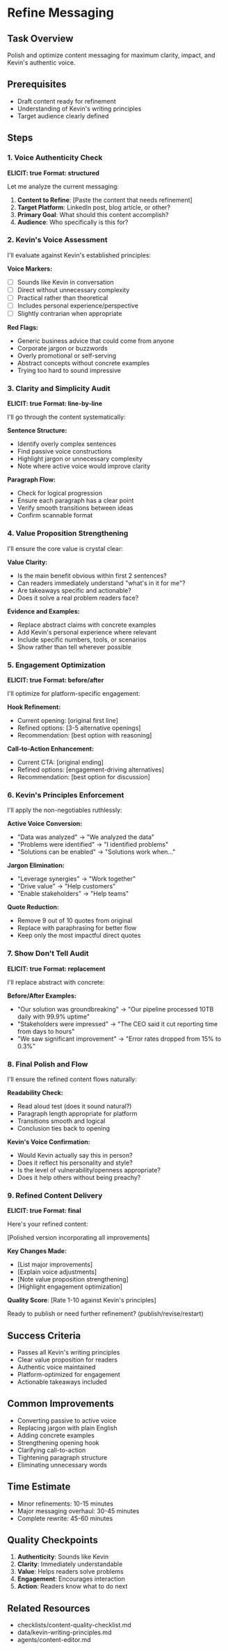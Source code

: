 # Refine Messaging

## Task Overview

Polish and optimize content messaging for maximum clarity, impact, and Kevin's authentic voice.

## Prerequisites

- Draft content ready for refinement
- Understanding of Kevin's writing principles
- Target audience clearly defined

## Steps

### 1. Voice Authenticity Check

**ELICIT: true**
**Format: structured**

Let me analyze the current messaging:

1. **Content to Refine**: [Paste the content that needs refinement]
2. **Target Platform**: LinkedIn post, blog article, or other?
3. **Primary Goal**: What should this content accomplish?
4. **Audience**: Who specifically is this for?

### 2. Kevin's Voice Assessment

I'll evaluate against Kevin's established principles:

**Voice Markers:**

- [ ] Sounds like Kevin in conversation
- [ ] Direct without unnecessary complexity
- [ ] Practical rather than theoretical
- [ ] Includes personal experience/perspective
- [ ] Slightly contrarian when appropriate

**Red Flags:**

- Generic business advice that could come from anyone
- Corporate jargon or buzzwords
- Overly promotional or self-serving
- Abstract concepts without concrete examples
- Trying too hard to sound impressive

### 3. Clarity and Simplicity Audit

**ELICIT: true**
**Format: line-by-line**

I'll go through the content systematically:

**Sentence Structure:**

- Identify overly complex sentences
- Find passive voice constructions
- Highlight jargon or unnecessary complexity
- Note where active voice would improve clarity

**Paragraph Flow:**

- Check for logical progression
- Ensure each paragraph has a clear point
- Verify smooth transitions between ideas
- Confirm scannable format

### 4. Value Proposition Strengthening

I'll ensure the core value is crystal clear:

**Value Clarity:**

- Is the main benefit obvious within first 2 sentences?
- Can readers immediately understand "what's in it for me"?
- Are takeaways specific and actionable?
- Does it solve a real problem readers face?

**Evidence and Examples:**

- Replace abstract claims with concrete examples
- Add Kevin's personal experience where relevant
- Include specific numbers, tools, or scenarios
- Show rather than tell wherever possible

### 5. Engagement Optimization

**ELICIT: true**
**Format: before/after**

I'll optimize for platform-specific engagement:

**Hook Refinement:**

- Current opening: [original first line]
- Refined options: [3-5 alternative openings]
- Recommendation: [best option with reasoning]

**Call-to-Action Enhancement:**

- Current CTA: [original ending]
- Refined options: [engagement-driving alternatives]
- Recommendation: [best option for discussion]

### 6. Kevin's Principles Enforcement

I'll apply the non-negotiables ruthlessly:

**Active Voice Conversion:**

- "Data was analyzed" → "We analyzed the data"
- "Problems were identified" → "I identified problems"
- "Solutions can be enabled" → "Solutions work when..."

**Jargon Elimination:**

- "Leverage synergies" → "Work together"
- "Drive value" → "Help customers"
- "Enable stakeholders" → "Help teams"

**Quote Reduction:**

- Remove 9 out of 10 quotes from original
- Replace with paraphrasing for better flow
- Keep only the most impactful direct quotes

### 7. Show Don't Tell Audit

**ELICIT: true**
**Format: replacement**

I'll replace abstract with concrete:

**Before/After Examples:**

- "Our solution was groundbreaking" → "Our pipeline processed 10TB daily with 99.9% uptime"
- "Stakeholders were impressed" → "The CEO said it cut reporting time from days to hours"
- "We saw significant improvement" → "Error rates dropped from 15% to 0.3%"

### 8. Final Polish and Flow

I'll ensure the refined content flows naturally:

**Readability Check:**

- Read aloud test (does it sound natural?)
- Paragraph length appropriate for platform
- Transitions smooth and logical
- Conclusion ties back to opening

**Kevin's Voice Confirmation:**

- Would Kevin actually say this in person?
- Does it reflect his personality and style?
- Is the level of vulnerability/openness appropriate?
- Does it help others without being preachy?

### 9. Refined Content Delivery

**ELICIT: true**
**Format: final**

Here's your refined content:

[Polished version incorporating all improvements]

**Key Changes Made:**

- [List major improvements]
- [Explain voice adjustments]
- [Note value proposition strengthening]
- [Highlight engagement optimization]

**Quality Score**: [Rate 1-10 against Kevin's principles]

Ready to publish or need further refinement? (publish/revise/restart)

## Success Criteria

- Passes all Kevin's writing principles
- Clear value proposition for readers
- Authentic voice maintained
- Platform-optimized for engagement
- Actionable takeaways included

## Common Improvements

- Converting passive to active voice
- Replacing jargon with plain English
- Adding concrete examples
- Strengthening opening hook
- Clarifying call-to-action
- Tightening paragraph structure
- Eliminating unnecessary words

## Time Estimate

- Minor refinements: 10-15 minutes
- Major messaging overhaul: 30-45 minutes
- Complete rewrite: 45-60 minutes

## Quality Checkpoints

1. **Authenticity**: Sounds like Kevin
2. **Clarity**: Immediately understandable
3. **Value**: Helps readers solve problems
4. **Engagement**: Encourages interaction
5. **Action**: Readers know what to do next

## Related Resources

- checklists/content-quality-checklist.md
- data/kevin-writing-principles.md
- agents/content-editor.md
